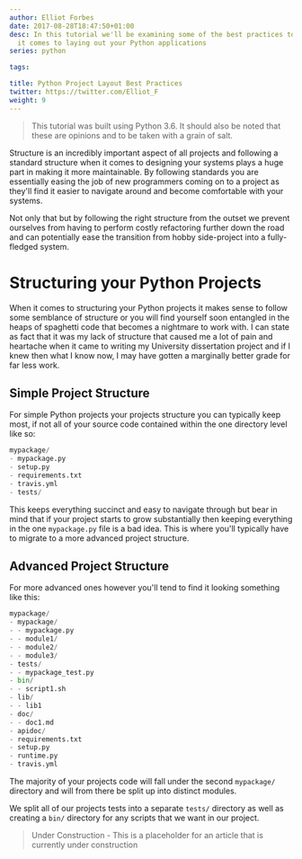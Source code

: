 ```yaml
---
author: Elliot Forbes
date: 2017-08-28T18:47:50+01:00
desc: In this tutorial we'll be examining some of the best practices to follow when
  it comes to laying out your Python applications
series: python

tags:

title: Python Project Layout Best Practices
twitter: https://twitter.com/Elliot_F
weight: 9
---
```


> This tutorial was built using Python 3.6. It should also be noted that these are opinions and to be taken with a grain of salt.

Structure is an incredibly important aspect of all projects and following a standard structure when it comes to designing your systems plays a huge part in making it more maintainable. By following standards you are essentially easing the job of new programmers coming on to a project as they'll find it easier to navigate around and become comfortable with your systems.

Not only that but by following the right structure from the outset we prevent ourselves from having to perform costly refactoring further down the road and can potentially ease the transition from hobby side-project into a fully-fledged system.

# Structuring your Python Projects

When it comes to structuring your Python projects it makes sense to follow some semblance of structure or you will find yourself soon entangled in the heaps of spaghetti code that becomes a nightmare to work with. I can state as fact that it was my lack of structure that caused me a lot of pain and heartache when it came to writing my University dissertation project and if I knew then what I know now, I may have gotten a marginally better grade for far less work.

## Simple Project Structure

For simple Python projects your projects structure you can typically keep most, if not all of your source code contained within the one directory level like so:

```python
mypackage/
- mypackage.py
- setup.py
- requirements.txt
- travis.yml
- tests/
```

This keeps everything succinct and easy to navigate through but bear in mind that if your project starts to grow substantially then keeping everything in the one `mypackage.py` file is a bad idea. This is where you'll typically have to migrate to a more advanced project structure.

## Advanced Project Structure

For more advanced ones however you'll tend to find it looking something like this:

```python
mypackage/
- mypackage/
- - mypackage.py
- - module1/
- - module2/
- - module3/
- tests/
- - mypackage_test.py
- bin/
- - script1.sh
- lib/
- - lib1
- doc/
- - doc1.md
- apidoc/
- requirements.txt
- setup.py
- runtime.py
- travis.yml
```

The majority of your projects code will fall under the second `mypackage/` directory and will from there be split up into distinct modules. 

We split all of our projects tests into a separate `tests/` directory as well as creating a `bin/` directory for any scripts that we want in our project.

> Under Construction - This is a placeholder for an article that is currently under construction
